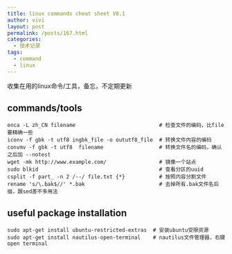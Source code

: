 ```yaml
---
title: linux commands cheat sheet V0.1
author: vivi
layout: post
permalink: /posts/167.html
categories:
  - 技术记录
tags:
  - command
  - linux
---
```

收集在用的linux命令/工具，备忘，不定期更新

## commands/tools

	enca -L zh_CN filename                           # 检查文件的编码，比file要精确一些
	iconv -f gbk -t utf8 ingbk_file -o oututf8_file  # 转换文件内容的编码
	convmv -f gbk -t utf8  filename                  # 转换文件名的编码，确认之后加 --notest
	wget -mk http://www.example.com/                 # 镜像一个站点
	sudo blkid                                       # 查看分区的uuid
	csplit -f part_ -n 2 /--/ file.txt {*}           # 按照内容分割文件
	rename 's/\.bak$//' *.bak                        # 去掉所有.bak文件名后缀，跟sed差不多用法
 
## useful package installation

	sudo apt-get install ubuntu-restricted-extras  # 安装ubuntu受限资源
	sudo apt-get install nautilus-open-terminal    # nautilus文件管理器，右键open terminal
